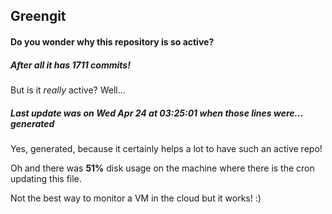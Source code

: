 ## Greengit

#### Do you wonder why this repository is so active?

##### After all it has 1711 commits!

But is it *really* active? Well...

##### Last update was on Wed Apr 24 at 03:25:01 when those lines were... generated

Yes, generated, because it certainly helps a lot to have such an active repo!

Oh and there was **51%** disk usage on the machine
where there is the cron updating this file.

Not the best way to monitor a VM in the cloud but it works! :)
